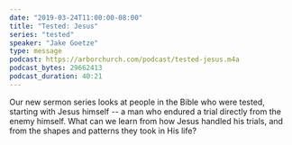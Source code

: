 ```yaml
---
date: "2019-03-24T11:00:00-08:00"
title: "Tested: Jesus"
series: "tested"
speaker: "Jake Goetze"
type: message
podcast: https://arborchurch.com/podcast/tested-jesus.m4a
podcast_bytes: 29662413
podcast_duration: 40:21
---
```


Our new sermon series looks at people in the Bible who were tested, starting with Jesus himself -- a man who endured a trial directly from the enemy himself. What can we learn from how Jesus handled his trials, and from the shapes and patterns they took in His life?

